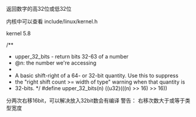 返回数字的高32位或低32位

内核中可以查看
include/linux/kernel.h

kernel 5.8

/**
 * upper_32_bits - return bits 32-63 of a number
 * @n: the number we're accessing
 *
 * A basic shift-right of a 64- or 32-bit quantity.  Use this to suppress
 * the "right shift count >= width of type" warning when that quantity is
 * 32-bits.
 */
#define upper_32_bits(n) ((u32)(((n) >> 16) >> 16))

分两次右移16bit，可以解决放入32bit数会有编译 警告： 右移次数大于或等于类型宽度